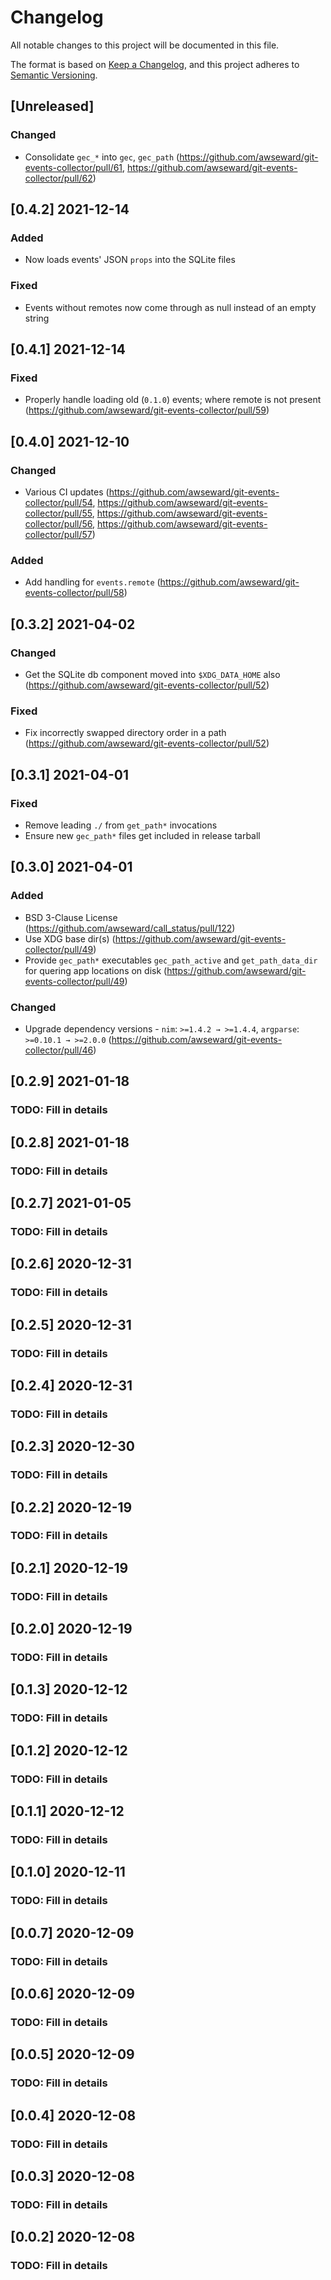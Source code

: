 # Changelog
All notable changes to this project will be documented in this file.

The format is based on [Keep a Changelog](https://keepachangelog.com/en/1.0.0/),
and this project adheres to [Semantic Versioning](https://semver.org/spec/v2.0.0.html).

## [Unreleased]
### Changed
- Consolidate `gec_*` into `gec`, `gec_path` (https://github.com/awseward/git-events-collector/pull/61, https://github.com/awseward/git-events-collector/pull/62)

## [0.4.2] 2021-12-14
### Added
- Now loads events' JSON `props` into the SQLite files

### Fixed
- Events without remotes now come through as null instead of an empty string

## [0.4.1] 2021-12-14
### Fixed
- Properly handle loading old (`0.1.0`) events; where remote is not present (https://github.com/awseward/git-events-collector/pull/59)

## [0.4.0] 2021-12-10
### Changed
- Various CI updates (https://github.com/awseward/git-events-collector/pull/54, https://github.com/awseward/git-events-collector/pull/55, https://github.com/awseward/git-events-collector/pull/56, https://github.com/awseward/git-events-collector/pull/57)

### Added
- Add handling for `events.remote` (https://github.com/awseward/git-events-collector/pull/58)

## [0.3.2] 2021-04-02
### Changed
- Get the SQLite db component moved into `$XDG_DATA_HOME` also (https://github.com/awseward/git-events-collector/pull/52)

### Fixed
- Fix incorrectly swapped directory order in a path (https://github.com/awseward/git-events-collector/pull/52)

## [0.3.1] 2021-04-01
### Fixed
- Remove leading `./` from `get_path*` invocations
- Ensure new `gec_path*` files get included in release tarball

## [0.3.0] 2021-04-01
### Added
- BSD 3-Clause License (https://github.com/awseward/call_status/pull/122)
- Use XDG base dir(s) (https://github.com/awseward/git-events-collector/pull/49)
- Provide `gec_path*` executables `gec_path_active` and `get_path_data_dir` for quering app locations on disk (https://github.com/awseward/git-events-collector/pull/49)

### Changed
- Upgrade dependency versions - `nim`: `>=1.4.2 → >=1.4.4`, `argparse`: `>=0.10.1 → >=2.0.0` (https://github.com/awseward/git-events-collector/pull/46)

## [0.2.9] 2021-01-18
### TODO: Fill in details

## [0.2.8] 2021-01-18
### TODO: Fill in details

## [0.2.7] 2021-01-05
### TODO: Fill in details

## [0.2.6] 2020-12-31
### TODO: Fill in details

## [0.2.5] 2020-12-31
### TODO: Fill in details

## [0.2.4] 2020-12-31
### TODO: Fill in details

## [0.2.3] 2020-12-30
### TODO: Fill in details

## [0.2.2] 2020-12-19
### TODO: Fill in details

## [0.2.1] 2020-12-19
### TODO: Fill in details

## [0.2.0] 2020-12-19
### TODO: Fill in details

## [0.1.3] 2020-12-12
### TODO: Fill in details

## [0.1.2] 2020-12-12
### TODO: Fill in details

## [0.1.1] 2020-12-12
### TODO: Fill in details

## [0.1.0] 2020-12-11
### TODO: Fill in details

## [0.0.7] 2020-12-09
### TODO: Fill in details

## [0.0.6] 2020-12-09
### TODO: Fill in details

## [0.0.5] 2020-12-09
### TODO: Fill in details

## [0.0.4] 2020-12-08
### TODO: Fill in details

## [0.0.3] 2020-12-08
### TODO: Fill in details

## [0.0.2] 2020-12-08
### TODO: Fill in details
